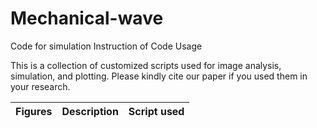 # Mechanical-wave
Code for simulation
Instruction of Code Usage

This is a collection of customized scripts used for image analysis, simulation, and plotting. Please kindly cite our paper if you used them in your research.

|Figures | Description | Script used|
|--------|-------------|------------|
